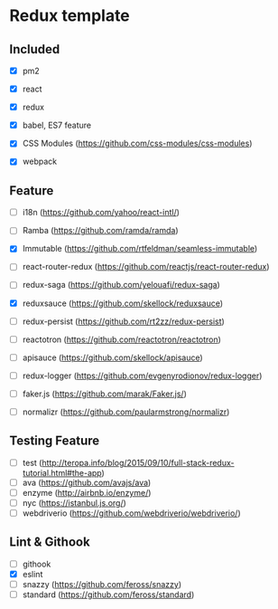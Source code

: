 # Redux template

## Included
- [x] pm2
- [x] react
- [x] redux
- [x] babel, ES7 feature
- [x] CSS Modules (https://github.com/css-modules/css-modules)
- [x] webpack


## Feature
- [ ] i18n (https://github.com/yahoo/react-intl/)
- [ ] Ramba (https://github.com/ramda/ramda)
- [x] Immutable (https://github.com/rtfeldman/seamless-immutable)
- [ ] react-router-redux (https://github.com/reactjs/react-router-redux)
- [ ] redux-saga (https://github.com/yelouafi/redux-saga)
- [x] reduxsauce (https://github.com/skellock/reduxsauce)
- [ ] redux-persist (https://github.com/rt2zz/redux-persist)
- [ ] reactotron (https://github.com/reactotron/reactotron)
- [ ] apisauce (https://github.com/skellock/apisauce)
- [ ] redux-logger (https://github.com/evgenyrodionov/redux-logger)
- [ ] faker.js (https://github.com/marak/Faker.js/)
- [ ] normalizr (https://github.com/paularmstrong/normalizr)


## Testing Feature
- [ ] test (http://teropa.info/blog/2015/09/10/full-stack-redux-tutorial.html#the-app)
- [ ] ava (https://github.com/avajs/ava)
- [ ] enzyme (http://airbnb.io/enzyme/)
- [ ] nyc (https://istanbul.js.org/)
- [ ] webdriverio (https://github.com/webdriverio/webdriverio/)

## Lint & Githook
- [ ] githook
- [x] eslint
- [ ] snazzy (https://github.com/feross/snazzy)
- [ ] standard (https://github.com/feross/standard)
